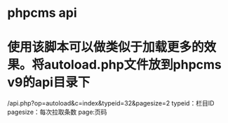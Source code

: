 # phpcms api
# 使用该脚本可以做类似于加载更多的效果。将autoload.php文件放到phpcms v9的api目录下
/api.php?op=autoload&c=index&typeid=32&pagesize=2
typeid：栏目ID
pagesize：每次拉取条数
page:页码
